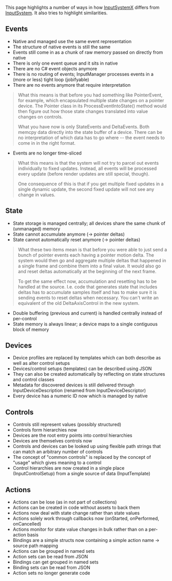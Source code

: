 This page highlights a number of ways in how [InputSystemX](https://github.com/Unity-Technologies/InputSystemX) differs from [InputSystem](https://github.com/Unity-Technologies/InputSystem). It also tries to highlight similarities.

## Events

* Native and managed use the same event representation
* The structure of native events is still the same
* Events still come in as a chunk of raw memory passed on directly from native
* There is only one event queue and it sits in native
* There are no C# event objects anymore
* There is no routing of events; InputManager processes events in a (more or less) tight loop (jobifyable)
* There are no events anymore that require interpretation

>What this means is that before you had something like PointerEvent, for example, which encapsulated multiple state changes on a pointer device. The Pointer class in its ProcessEventIntoState() method would then figure out how those state changes translated into value changes on controls.
>
>What you have now is only StateEvents and DeltaEvents. Both memcpy data directly into the state buffer of a device. There can be no interpretation of which data has to go where -- the event needs to come in in the right format.

* Events are no longer time-sliced

>What this means is that the system will not try to parcel out events individually to fixed updates. Instead, all events will be processed every update (before render updates are still special, though).
>
>One consequence of this is that if you get multiple fixed updates in a single dynamic update, the second fixed update will not see any change in values.

## State

* State storage is managed centrally; all devices share the same chunk of (unmanaged) memory
* State cannot accumulate anymore (-> pointer deltas)
* State cannot automatically reset anymore (-> pointer deltas)

>What these two items mean is that before you were able to just send a bunch of pointer events each having a pointer motion delta. The system would then go and aggregate multiple deltas that happened in a single frame and combine them into a final value. It would also go and reset deltas automatically at the beginning of the next frame.
>
>To get the same effect now, accumulation and resetting has to be handled at the source. I.e. code that generates state that includes deltas has to accumulate samples itself and has to make sure it is sending events to reset deltas when necessary. You can't write an equivalent of the old DeltaAxisControl in the new system.

* Double buffering (previous and current) is handled centrally instead of per-control
* State memory is always linear; a device maps to a single contiguous block of memory

## Devices

* Device profiles are replaced by templates which can both describe as well as alter control setups
* Devices/control setups (templates) can be described using JSON
* They can also be created automatically by reflecting on state structures and control classes
* Metadata for discovered devices is still delivered through InputDeviceDescription (renamed from InputDeviceDescriptor)
* Every device has a numeric ID now which is managed by native

## Controls

* Controls still represent values (possibly structured)
* Controls form hierarchies now
* Devices are the root entry points into control hierarchies
* Devices are themselves controls now
* Controls and devices can be looked up using flexible path strings that can match an arbitrary number of controls
* The concept of "common controls" is replaced by the concept of "usage" which gives meaning to a control
* Control hierarchies are now created in a single place (InputControlSetup) from a single source of data (InputTemplate)

## Actions

* Actions can be lose (as in not part of collections)
* Actions can be created in code without assets to back them
* Actions now deal with state change rather than state values
* Actions solely work through callbacks now (onStarted, onPerformed, onCancelled)
* Actions monitor for state value changes in bulk rather than on a per-action basis
* Bindings are a simple structs now containing a simple action name -> source path mapping
* Actions can be grouped in named sets
* Action sets can be read from JSON
* Bindings can get grouped in named sets
* Binding sets can be read from JSON
* Action sets no longer generate code

